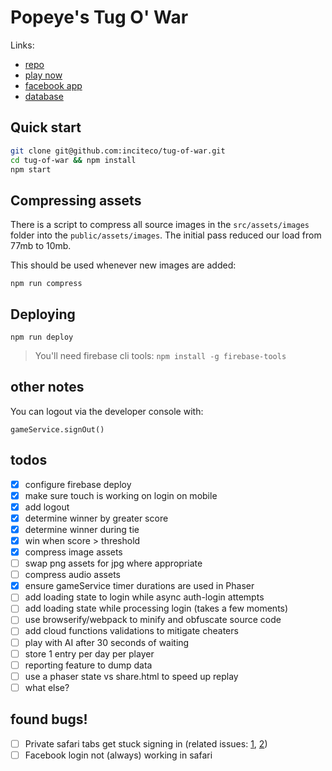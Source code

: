 # Popeye's Tug O' War

Links:
- [repo](https://github.com/inciteco/tug-of-war)
- [play now](https://popeyes-tug-o-war.firebaseapp.com)
- [facebook app](https://developers.facebook.com/apps/472656139771979/dashboard/)
- [database](https://console.firebase.google.com/u/0/project/popeyes-tug-o-war/database/data)

## Quick start

```sh
git clone git@github.com:inciteco/tug-of-war.git
cd tug-of-war && npm install
npm start
```

## Compressing assets

There is a script to compress all source images in the `src/assets/images` folder into the `public/assets/images`. The initial pass reduced our load from 77mb to 10mb.


This should be used whenever new images are added:

```
npm run compress
```

## Deploying

```
npm run deploy
```

> You'll need firebase cli tools: `npm install -g firebase-tools`

## other notes

You can logout via the developer console with:
```
gameService.signOut()
```

## todos

- [x] configure firebase deploy
- [x] make sure touch is working on login on mobile
- [x] add logout
- [x] determine winner by greater score
- [x] determine winner during tie
- [x] win when score > threshold
- [x] compress image assets
- [ ] swap png assets for jpg where appropriate
- [ ] compress audio assets
- [x] ensure gameService timer durations are used in Phaser
- [ ] add loading state to login while async auth-login attempts
- [ ] add loading state while processing login (takes a few moments)
- [ ] use browserify/webpack to minify and obfuscate source code
- [ ] add cloud functions validations to mitigate cheaters
- [ ] play with AI after 30 seconds of waiting
- [ ] store 1 entry per day per player
- [ ] reporting feature to dump data
- [ ] use a phaser state vs share.html to speed up replay
- [ ] what else?

## found bugs!
- [ ] Private safari tabs get stuck signing in (related issues:  [1](https://stackoverflow.com/questions/28283221/firebase-authdata-from-third-party-authentication-is-always-null-in-mobile-safar), [2](https://github.com/firebase/firebaseui-web/issues/51))
- [ ] Facebook login not (always) working in safari
